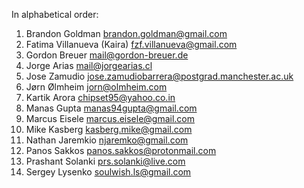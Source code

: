 In alphabetical order:

  1. Brandon Goldman <brandon.goldman@gmail.com>
  2. Fatima Villanueva (Kaira) <fzf.villanueva@gmail.com>
  3. Gordon Breuer <mail@gordon-breuer.de>
  4. Jorge Arias <mail@jorgearias.cl>
  5. Jose Zamudio <jose.zamudiobarrera@postgrad.manchester.ac.uk>
  6. Jørn Ølmheim <jorn@olmheim.com>
  7. Kartik Arora <chipset95@yahoo.co.in>
  8. Manas Gupta <manas94gupta@gmail.com>
  8. Marcus Eisele <marcus.eisele@gmail.com>
  9. Mike Kasberg <kasberg.mike@gmail.com>
  10. Nathan Jaremkio <njaremko@gmail.com>
  11. Panos Sakkos <panos.sakkos@protonmail.com>
  12. Prashant Solanki <prs.solanki@live.com>
  13. Sergey Lysenko <soulwish.ls@gmail.com>
